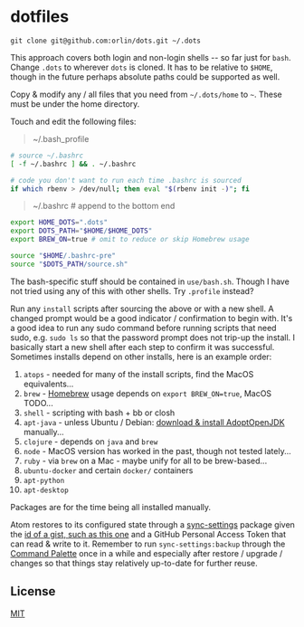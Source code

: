 # dotfiles

`git clone git@github.com:orlin/dots.git ~/.dots`

This approach covers both login and non-login shells -- so far just for `bash`.
Change `.dots` to wherever `dots` is cloned. It has to be relative to `$HOME`,
though in the future perhaps absolute paths could be supported as well.

Copy & modify any / all files that you need from `~/.dots/home` to `~`.
These must be under the home directory.

Touch and edit the following files:

> ~/.bash_profile

```bash
# source ~/.bashrc
[ -f ~/.bashrc ] && . ~/.bashrc

# code you don't want to run each time .bashrc is sourced
if which rbenv > /dev/null; then eval "$(rbenv init -)"; fi
```

> ~/.bashrc # append to the bottom end

```bash
export HOME_DOTS=".dots"
export DOTS_PATH="$HOME/$HOME_DOTS"
export BREW_ON=true # omit to reduce or skip Homebrew usage

source "$HOME/.bashrc-pre"
source "$DOTS_PATH/source.sh"
```

The bash-specific stuff should be contained in `use/bash.sh`.
Though I have not tried using any of this with other shells.
Try `.profile` instead?

Run any `install` scripts after sourcing the above or with a new shell.
A changed prompt would be a good indicator / confirmation to begin with.
It's a good idea to run any sudo command before running scripts that need sudo,
e.g. `sudo ls` so that the password prompt does not trip-up the install.
I basically start a new shell after each step to confirm it was successful.
Sometimes installs depend on other installs, here is an example order:

1. `atops` - needed for many of the install scripts, find the MacOS equivalents...
2. `brew` - [Homebrew](https://brew.sh/) usage depends on `export BREW_ON=true`, MacOS TODO...
3. `shell` - scripting with bash + bb or closh
4. `apt-java` - unless Ubuntu / Debian: [download & install AdoptOpenJDK](https://adoptopenjdk.net/releases.html?variant=openjdk11&jvmVariant=hotspot) manually...
5. `clojure` - depends on `java` and `brew`
6. `node` - MacOS version has worked in the past, though not tested lately...
7. `ruby` - via `brew` on a Mac - maybe unify for all to be brew-based...
8. `ubuntu-docker` and certain `docker/` containers
9. `apt-python`
10. `apt-desktop`

Packages are for the time being all installed manually.

Atom restores to its configured state through a [sync-settings](http://atom.io/packages/sync-settings) package given the [id of a gist, such as this one](https://gist.github.com/orlin/0a47688f152d7ceccb646a23e8245449) and a GitHub Personal Access Token that can read & write to it. Remember to run `sync-settings:backup` through the [Command Palette](https://github.com/atom/command-palette) once in a while and especially after restore / upgrade / changes so that things stay relatively up-to-date for further reuse.

## License

[MIT](http://orlin.mit-license.org)
